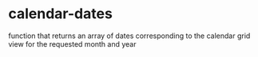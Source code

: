 # calendar-dates
function that returns an array of dates corresponding to the calendar grid view for the requested month and year
